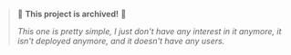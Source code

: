 > 🚩 **This project is archived!** 🚩
> 
> *This one is pretty simple, I just don't have any interest in it anymore, it isn't deployed anymore, and it doesn't have any users.*
